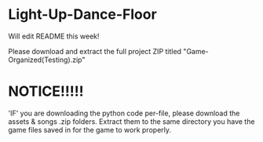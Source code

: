 # Light-Up-Dance-Floor


Will edit README this week!

Please download and extract the full project ZIP titled "Game-Organized(Testing).zip"


# NOTICE!!!!!

'IF' you are downloading the python code per-file, please download the assets & songs .zip folders. Extract them to the same directory you have the game files saved in for the game to work properly. 
